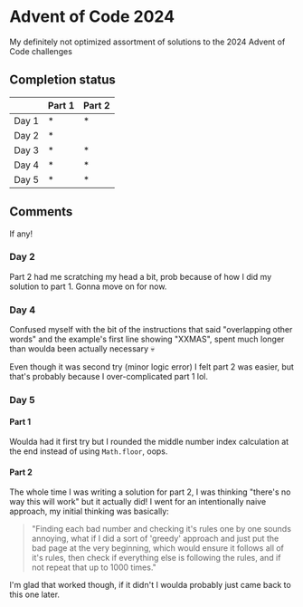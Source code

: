 # Advent of Code 2024

My definitely not optimized assortment of solutions to the 2024 Advent of Code challenges

## Completion status


|       | Part 1 | Part 2 |
|-------|--------|--------|
| Day 1 |    *   |    *   |
| Day 2 |    *   |        |
| Day 3 |    *   |    *   |
| Day 4 |    *   |    *   |
| Day 5 |    *   |    *   |


## Comments

If any!

### Day 2 

Part 2 had me scratching my head a bit, prob because of how I did my solution to part 1. Gonna move on for now.

### Day 4

Confused myself with the bit of the instructions that said "overlapping other words" and the example's first line showing "XXMAS", spent much longer than woulda been actually necessary 💀

Even though it was second try (minor logic error) I felt part 2 was easier, but that's probably because I over-complicated part 1 lol.

### Day 5

#### Part 1

Woulda had it first try but I rounded the middle number index calculation at the end instead of using `Math.floor`, oops.

#### Part 2

The whole time I was writing a solution for part 2, I was thinking "there's no way this will work" but it actually did! I went for an intentionally naive approach, my initial thinking was basically:
> "Finding each bad number and checking it's rules one by one sounds annoying, what if I did a sort of 'greedy' approach and just put the bad page at the very beginning, which would ensure it follows all of it's rules, then check if everything else is following the rules, and if not repeat that up to 1000 times."

I'm glad that worked though, if it didn't I woulda probably just came back to this one later.
